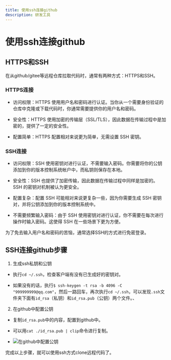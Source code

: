 ```yaml
---
title: 使用ssh连接github
description: 研发工具
---
```


# 使用ssh连接github

## HTTPS和SSH

在从github/gitee等远程仓库拉取代码时，通常有两种方式：HTTPS和SSH。

### HTTPS连接

* 访问权限：HTTPS 使用用户名和密码进行认证。当你从一个需要身份验证的仓库中克隆或下载代码时，你通常需要提供你的用户名和密码。

* 安全性：HTTPS 使用加密的传输层（SSL/TLS），因此数据在传输过程中是加密的，提供了一定的安全性。

* 配置简单：HTTPS 配置相对来说更为简单，无需设置 SSH 密钥。

### SSH连接

* 访问权限：SSH 使用密钥对进行认证，不需要输入密码。你需要将你的公钥添加到你的版本控制系统帐户中，而私钥则保存在本地。

* 安全性：SSH 也提供了加密传输，因此数据在传输过程中同样是加密的。SSH 的密钥对机制被认为更安全。

* 配置复杂：配置 SSH 可能相对来说更复杂一些，因为你需要生成 SSH 密钥对，并将公钥添加到你的版本控制系统中。

* 不需要频繁输入密码：由于 SSH 使用密钥对进行认证，你不需要在每次进行操作时输入密码。这使得 SSH 在一些场景下更为方便。

为了免去输入用户名和密码的苦恼，通常选择SSH的方式进行免密登录。

## SSH连接github步骤

1. 生成ssh私钥和公钥

* 执行`cd ~/.ssh`，检查客户端有没有已生成好的密钥对。

* 如果没有的话，执行`$ ssh-keygen -t rsa -b 4096 -C "999999999@qq.com"`，然后一路回车，再次执行`cd ~/.ssh`，可以发现`.ssh`文件夹下面有`id_rsa`（私钥）和`id_rsa.pub`（公钥）两个文件。、

2. 在github中配置公钥

* 复制`id_rsa.pub`中的内容，配置到github中。

* 可以用`cat ./id_rsa.pub | clip`命令进行复制。

* ![在github中配置公钥](/imgs/summary-primary/basic/github-ssh1.jpg)

完成以上步骤，就可以使用ssh方式clone远程代码了。

